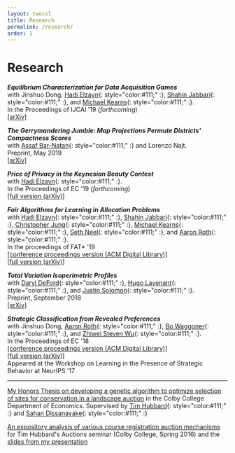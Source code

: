 ```yaml
---
layout: twocol
title: Research
permalink: /research/
order: 1
---
```


# Research


_**Equilibrium Characterization for Data Acquisition Games**_  
with Jinshuo Dong, [Hadi Elzayn](https://www.math.upenn.edu/~hads/){: style="color:#111;" :}, [Shahin Jabbari](http://cis.upenn.edu/~jabbari/){: style="color:#111;" :}, and [Michael Kearns](http://www.cis.upenn.edu/~mkearns/){: style="color:#111;" :}.  
In the Proceedings of IJCAI '19 (*forthcoming*)  
[[arXiv]](https://arxiv.org/abs/1905.08909)


_**The Gerrymandering Jumble: Map Projections Permute Districts' Compactness Scores**_  
with [Assaf Bar-Natan](http://www.math.toronto.edu/safibn/){: style="color:#111;" :} and Lorenzo Najt.  
Preprint, May 2019    
[[arXiv]](https://arxiv.org/abs/1905.03173)  




_**Price of Privacy in the Keynesian Beauty Contest**_   
with [Hadi Elzayn](https://www.math.upenn.edu/~hads/){: style="color:#111;" :}.  
In the Proceedings of EC '19 (*forthcoming*)  
[[full version (arXiv)]](https://arxiv.org/abs/1905.00844) 



_**Fair Algorithms for Learning in Allocation Problems**_  
with [Hadi Elzayn](https://www.math.upenn.edu/~hads/){: style="color:#111;" :}, [Shahin Jabbari](http://cis.upenn.edu/~jabbari/){: style="color:#111;" :}, [Christopher Jung](https://www.cis.upenn.edu/~chrjung/){: style="color:#111;" :}, [Michael Kearns](http://www.cis.upenn.edu/~mkearns/){: style="color:#111;" :}, [Seth Neel](https://sethstatistics.wordpress.com/){: style="color:#111;" :}, and [Aaron Roth](http://www.cis.upenn.edu/~aaroth/){: style="color:#111;" :}.  
In the proceedings of FAT\* '19  
[[conference proceedings version (ACM Digital Library)]](https://dl.acm.org/authorize?N671375)  
[[full version (arXiv)]](https://arxiv.org/abs/1808.10549) 


_**Total Variation Isoperimetric Profiles**_  
with [Daryl DeFord](https://people.csail.mit.edu/ddeford/){: style="color:#111;" :}, [Hugo Lavenant](https://www.math.u-psud.fr/~lavenant/){: style="color:#111;" :}, and [Justin Solomon](https://people.csail.mit.edu/jsolomon/){: style="color:#111;" :}.  
Preprint, September 2018  
[[arXiv]](https://arxiv.org/abs/1809.07943)  


_**Strategic Classification from Revealed Preferences**_  
with Jinshuo Dong, [Aaron Roth](http://www.cis.upenn.edu/~aaroth/){: style="color:#111;" :}, [Bo Waggoner](https://www.bowaggoner.com/){: style="color:#111;" :}, and [Zhiwei Steven Wu](https://www-users.cs.umn.edu/~zsw/){: style="color:#111;" :}.  
In the Proceedings of EC '18  
[[conference proceedings version (ACM Digital Library)]](https://dl.acm.org/authorize?N671376)    
[[full version (arXiv)]](https://arxiv.org/abs/1710.07887)  
Appeared at the Workshop on Learning in the Presence of Strategic Behavior at NeurIPS '17  




----
[My Honors Thesis on developing a genetic algorithm to optimize selection of sites for conservation in a landscape auction](https://zachschutzman.com/assets/colby_papers/landscape_auctions_thesis.pdf) in the Colby College Department of Economics.  Supervised by [Tim Hubbard](https://www.colby.edu/economics/faculty/thubbard/){: style="color:#111;" :} and [Sahan Dissanayake](http://sahan.org/){: style="color:#111;" :}

[An expository analysis of various course registration auction mechanisms](https://zachschutzman.com/assets/colby_papers/course_registration_auctions.pdf) for Tim Hubbard's Auctions seminar (Colby College, Spring 2016) and the [slides from my presentation](https://zachschutzman.com/assets/colby_papers/course_reg_auctions_pres.pptx)  





